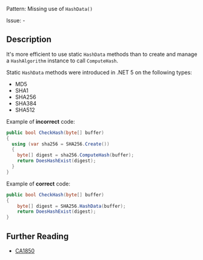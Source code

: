 Pattern: Missing use of `HashData()`

Issue: -

## Description

It's more efficient to use static `HashData` methods than to create and manage a `HashAlgorithm` instance to call `ComputeHash`.

Static `HashData` methods were introduced in .NET 5 on the following types:

- MD5
- SHA1
- SHA256
- SHA384
- SHA512


Example of **incorrect** code:

```cs
public bool CheckHash(byte[] buffer)
{
  using (var sha256 = SHA256.Create())
  {
    byte[] digest = sha256.ComputeHash(buffer);
    return DoesHashExist(digest);
  }
}
```

Example of **correct** code:

```cs
public bool CheckHash(byte[] buffer)
{
    byte[] digest = SHA256.HashData(buffer);
    return DoesHashExist(digest);
}
```

## Further Reading

* [CA1850](https://learn.microsoft.com/en-us/dotnet/fundamentals/code-analysis/quality-rules/ca1850)
